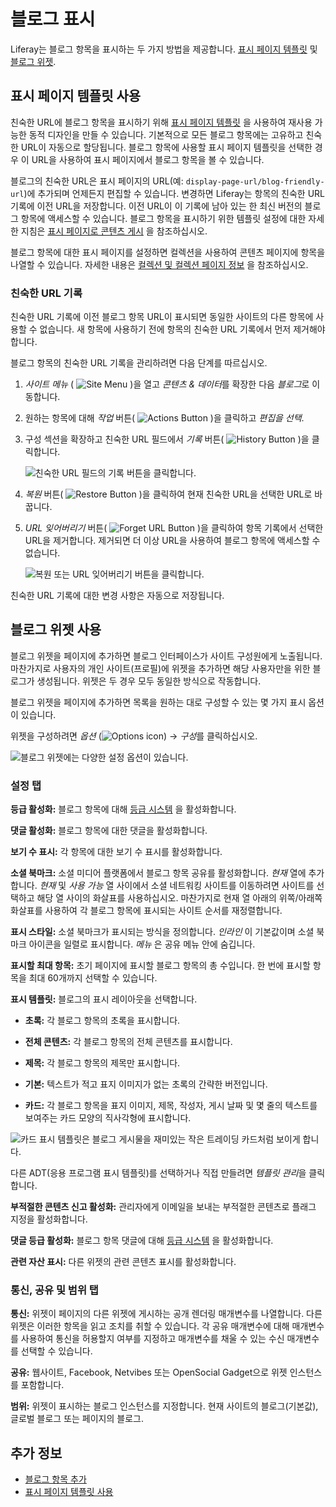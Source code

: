 # 블로그 표시

Liferay는 블로그 항목을 표시하는 두 가지 방법을 제공합니다. [표시 페이지 템플릿](#using-display-page-templates) 및 [블로그 위젯](#using-the-blogs-widget).

## 표시 페이지 템플릿 사용

친숙한 URL에 블로그 항목을 표시하기 위해 [표시 페이지 템플릿](../../site-building/displaying-content/using-display-page-templates.md) 을 사용하여 재사용 가능한 동적 디자인을 만들 수 있습니다. 기본적으로 모든 블로그 항목에는 고유하고 친숙한 URL이 자동으로 할당됩니다. 블로그 항목에 사용할 표시 페이지 템플릿을 선택한 경우 이 URL을 사용하여 표시 페이지에서 블로그 항목을 볼 수 있습니다.

블로그의 친숙한 URL은 표시 페이지의 URL(예: `display-page-url/blog-friendly-url`)에 추가되며 언제든지 편집할 수 있습니다. 변경하면 Liferay는 항목의 친숙한 URL 기록에 이전 URL을 저장합니다. 이전 URL이 이 기록에 남아 있는 한 최신 버전의 블로그 항목에 액세스할 수 있습니다. 블로그 항목을 표시하기 위한 템플릿 설정에 대한 자세한 지침은 [표시 페이지로 콘텐츠 게시](../../site-building/displaying-content/using-display-page-templates/publishing-content-with-display-pages.md) 을 참조하십시오.

블로그 항목에 대한 표시 페이지를 설정하면 컬렉션을 사용하여 콘텐츠 페이지에 항목을 나열할 수 있습니다. 자세한 내용은 [컬렉션 및 컬렉션 페이지 정보](./../collections-and-collection-pages/about-collections-and-collection-pages.md) 을 참조하십시오.

### 친숙한 URL 기록

친숙한 URL 기록에 이전 블로그 항목 URL이 표시되면 동일한 사이트의 다른 항목에 사용할 수 없습니다. 새 항목에 사용하기 전에 항목의 친숙한 URL 기록에서 먼저 제거해야 합니다.

블로그 항목의 친숙한 URL 기록을 관리하려면 다음 단계를 따르십시오.

1. *사이트 메뉴* ( ![Site Menu](../../images/icon-product-menu.png) )을 열고 *콘텐츠 & 데이터*를 확장한 다음 *블로그*로 이동합니다.

1. 원하는 항목에 대해 *작업* 버튼( ![Actions Button](../../images/icon-actions.png) )을 클릭하고 *편집을 선택*.

1. 구성 섹션을 확장하고 친숙한 URL 필드에서 *기록* 버튼( ![History Button](../../images/icon-history.png) )을 클릭합니다.

   ![친숙한 URL 필드의 기록 버튼을 클릭합니다.](./displaying-blogs/images/01.png)

1. *복원* 버튼( ![Restore Button](../../images/icon-restore2.png) )을 클릭하여 현재 친숙한 URL을 선택한 URL로 바꿉니다.

1. *URL 잊어버리기* 버튼( ![Forget URL Button](../../images/icon-delete.png) )을 클릭하여 항목 기록에서 선택한 URL을 제거합니다. 제거되면 더 이상 URL을 사용하여 블로그 항목에 액세스할 수 없습니다.

   ![복원 또는 URL 잊어버리기 버튼을 클릭합니다.](./displaying-blogs/images/02.png)

친숙한 URL 기록에 대한 변경 사항은 자동으로 저장됩니다.

## 블로그 위젯 사용

블로그 위젯을 페이지에 추가하면 블로그 인터페이스가 사이트 구성원에게 노출됩니다. 마찬가지로 사용자의 개인 사이트(프로필)에 위젯을 추가하면 해당 사용자만을 위한 블로그가 생성됩니다. 위젯은 두 경우 모두 동일한 방식으로 작동합니다.

블로그 위젯을 페이지에 추가하면 목록을 원하는 대로 구성할 수 있는 몇 가지 표시 옵션이 있습니다.

위젯을 구성하려면 *옵션* (![Options icon](../../images/icon-app-options.png)) &rarr; *구성*를 클릭하십시오.

![블로그 위젯에는 다양한 설정 옵션이 있습니다.](displaying-blogs/images/03.png)

### 설정 탭

**등급 활성화:** 블로그 항목에 대해 [등급 시스템](../../collaboration-and-social/social-tools/user-guide/using-the-ratings-system.md) 을 활성화합니다.

**댓글 활성화:** 블로그 항목에 대한 댓글을 활성화합니다.

**보기 수 표시:** 각 항목에 대한 보기 수 표시를 활성화합니다.

**소셜 북마크:** 소셜 미디어 플랫폼에서 블로그 항목 공유를 활성화합니다. *현재* 열에 추가합니다. *현재* 및 *사용 가능* 열 사이에서 소셜 네트워킹 사이트를 이동하려면 사이트를 선택하고 해당 열 사이의 화살표를 사용하십시오. 마찬가지로 현재 열 아래의 위쪽/아래쪽 화살표를 사용하여 각 블로그 항목에 표시되는 사이트 순서를 재정렬합니다.

**표시 스타일:** 소셜 북마크가 표시되는 방식을 정의합니다. *인라인* 이 기본값이며 소셜 북마크 아이콘을 일렬로 표시합니다. *메뉴* 은 공유 메뉴 안에 숨깁니다.

**표시할 최대 항목:** 초기 페이지에 표시할 블로그 항목의 총 수입니다. 한 번에 표시할 항목을 최대 60개까지 선택할 수 있습니다.

**표시 템플릿:** 블로그의 표시 레이아웃을 선택합니다.

* **초록:** 각 블로그 항목의 초록을 표시합니다.

* **전체 콘텐츠:** 각 블로그 항목의 전체 콘텐츠를 표시합니다.

* **제목:** 각 블로그 항목의 제목만 표시합니다.

* **기본:** 텍스트가 적고 표지 이미지가 없는 초록의 간략한 버전입니다.

* **카드:** 각 블로그 항목을 표지 이미지, 제목, 작성자, 게시 날짜 및 몇 줄의 텍스트를 보여주는 카드 모양의 직사각형에 표시합니다.

![카드 표시 템플릿은 블로그 게시물을 재미있는 작은 트레이딩 카드처럼 보이게 합니다.](displaying-blogs/images/04.png)

다른 ADT(응용 프로그램 표시 템플릿)를 선택하거나 직접 만들려면 *템플릿 관리*을 클릭합니다.

**부적절한 콘텐츠 신고 활성화:** 관리자에게 이메일을 보내는 부적절한 콘텐츠로 플래그 지정을 활성화합니다.

**댓글 등급 활성화:** 블로그 항목 댓글에 대해 [등급 시스템](../../collaboration-and-social/social-tools/user-guide/using-the-ratings-system.md) 을 활성화합니다.

**관련 자산 표시:** 다른 위젯의 관련 콘텐츠 표시를 활성화합니다.

### 통신, 공유 및 범위 탭

**통신:** 위젯이 페이지의 다른 위젯에 게시하는 공개 렌더링 매개변수를 나열합니다. 다른 위젯은 이러한 항목을 읽고 조치를 취할 수 있습니다. 각 공유 매개변수에 대해 매개변수를 사용하여 통신을 허용할지 여부를 지정하고 매개변수를 채울 수 있는 수신 매개변수를 선택할 수 있습니다.

**공유:** 웹사이트, Facebook, Netvibes 또는 OpenSocial Gadget으로 위젯 인스턴스를 포함합니다.

**범위:** 위젯이 표시하는 블로그 인스턴스를 지정합니다. 현재 사이트의 블로그(기본값), 글로벌 블로그 또는 페이지의 블로그.

## 추가 정보

* [블로그 항목 추가](./adding-blog-entries.md)
* [표시 페이지 템플릿 사용](../../site-building/displaying-content/using-display-page-templates.md)
